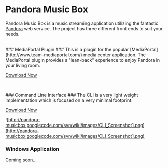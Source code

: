 # Pandora Music Box #

Pandora Music Box is a music streaming application utilizing the fantastic [Pandora](http://www.pandora.com/) web service.  The project has three different front ends to suit your needs.

<br />
### MediaPortal Plugin ###
This is a plugin for the popular [MediaPortal](http://www.team-mediaportal.com/) media center application.  The MediaPortal plugin provides a "lean-back" experience to enjoy Pandora in your living room.

[Download Now](http://code.google.com/p/pandora-musicbox/downloads/list?q=platform=MediaPortal)

![![](http://pandora-musicbox.googlecode.com/svn/wiki/images/MP_Screenshot1_tn.png)](http://pandora-musicbox.googlecode.com/svn/wiki/images/MP_Screenshot1.png)![![](http://pandora-musicbox.googlecode.com/svn/wiki/images/MP_Screenshot2_tn.png)](http://pandora-musicbox.googlecode.com/svn/wiki/images/MP_Screenshot2.png)

<br />
### Command Line Interface ###
The CLI is a very light weight implementation which is focused on a very minimal footprint.

[Download Now](http://code.google.com/p/pandora-musicbox/downloads/list?q=platform=CommandLine)

![http://pandora-musicbox.googlecode.com/svn/wiki/images/CLI_Screenshot1.png](http://pandora-musicbox.googlecode.com/svn/wiki/images/CLI_Screenshot1.png)
<br />
### Windows Application ###
Coming soon...